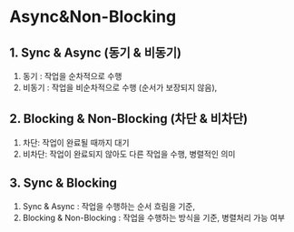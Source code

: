 # Async&amp;Non-Blocking

## 1. Sync & Async (동기 & 비동기)
1. 동기 : 작업을 순차적으로 수행
2. 비동기 : 작업을 비순차적으로 수행 (순서가 보장되지 않음),


## 2. Blocking & Non-Blocking (차단 & 비차단)
1. 차단: 작업이 완료될 때까지 대기
2. 비차단: 작업이 완료되지 않아도 다른 작업을 수행, 병렬적인 의미

## 3. Sync & Blocking
1. Sync & Async : 작업을 수행하는 순서 흐림을 기준, 
2. Blocking & Non-Blocking : 작업을 수행하는 방식을 기준, 병렬처리 가능 여부
